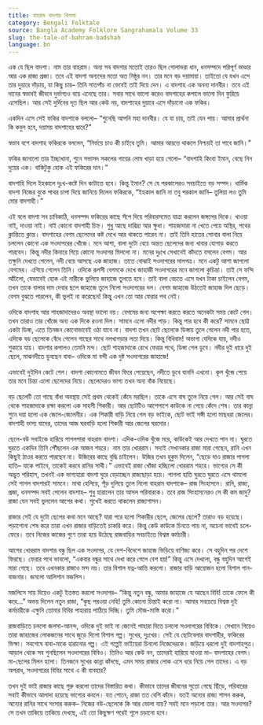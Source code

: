 ```yaml
---
title: বাহরাম বাদশার কিসসা
category: Bengali Folktale
source: Bangla Academy Folklore Sangrahamala Volume 33
slug: the-tale-of-bahram-badshah
language: bn
---
```


এক যে ছিল বাদশা। নাম তার বাহরাম। অন্য সব বাদশার মতোই তারও ছিল গোলাভরা ধান, ধনসম্পদে পরিপূর্ণ ভাণ্ডার আর এক রাজ্য প্রজা। তবে এই বাদশা অন্যদের মতো অত নিষ্ঠুর নন। তার মনে বড় দয়ামায়া। তাইতো যে যখন এসে তার দুয়ারে দাঁড়ায়, যা কিছু চায়– তিনি সাতপাঁচ না ভেবেই তাই দিয়ে দেন। এ বাদশাহ এক অনন্য দানবীর। তবে এই দানের স্বভাবই জীবনে দুর্ভাগ্যও বয়ে এনেছে তার। সবার সাথে ভালো করেও বাদশাহের কপালে ভালো দিন ফুরিয়ে এসেছিল। আর সেই দুর্দিনের দূত ছিল আর কেউ নয়, বাদশাহের দুয়ারে এসে দাঁড়ানো এক ফকির।

একদিন এসে সেই ফকির বাদশাকে বললো– “শুনেছি আপনি মহা দানবীর। যে যা চায়, তাই যেন পায়। আমার প্রার্থনা কি কবুল হবে, দয়াময় বাদশাহের দ্বারে?”

স্বভাব বশে বাদশাহ ফকিরকে বললেন, “নির্ভয়ে চাও কী চাইবে তুমি। আমার আয়ত্তে থাকলে নিশ্চয়ই তা পাবে জানি।”

ফকির জানালো তার ইচ্ছাখানা, শুনে সভাসদ সকলের গায়ের লোম খাড়া হয়ে গেলো– “বাদশাহি কিংবা ইমান, বেছে নিন দুয়ের এক। বাকিটুকু হোক এই ফকিরের দান।”

বাদশাহি দিলে ইহকালে দুঃখ-কষ্টে দিন কাটাতে হবে। কিন্তু ইমান? সে যে পরকালেরও সবচাইতে বড় সম্পদ। ধার্মিক বাদশা নিজের বুকে পাথর চাপা দিয়ে জানিয়ে দিলেন ফকিরকে, “ইহকাল জানি না তবু পরকাল জানি– তুলিয়া লও তুমি মোর বাদশাহী।”

এই বলে বাদশা সব চাবিকাঠি, ধনসম্পদ ফকিরের কাছে সঁপে দিয়ে পরিবারসমেত যাত্রা করলেন জঙ্গলের দিকে। খাওয়া নাই, দাওয়া নাই। নাই কোনো বাদশাহী চিহ্ন। শুধু আছে দারিদ্র্য আর ক্ষুধা। শাহজাদারা না খেতে পেয়ে অস্থির, পথের ক্লান্তিতে ক্লান্ত। বাদশাহের বেগম ছেলেদের কষ্ট দেখে আর থাকতে পারেন না। তাই তিনি হাতের সোনার বালা নিয়ে চললেন কোনো এক সওদাগরের খোঁজে। মনে আশা, বালা দুটো বেচে অন্তত ছেলেদের জন্য খাবার যোগাড় করতে পারবেন। কিন্তু নদীর কিনারে গিয়ে কোনো সওদাগর মিললো না। মনের দুঃখে সেখানেই কাঁদতে বসলেন বেগম। আর তক্ষুনি দেখতে পেলেন, নদী বেয়ে আসছে এক জাহাজ। তাতে বোঝাই সওদাগরের মালপত্র। মনে একটু আশা জাগলো বেগমের। এগিয়ে গেলেন তিনি। ওদিকে রূপসী বেগমকে দেখে জাহাজী সওদাগরের মনে জাগলো কুচিন্তা। তাই সে ফন্দি আঁটলো, যেভাবেই হোক এই নারীকে ভুলিয়ে জাহাজে তুলতে হবে। তাই বালা বেচতে এসে যখন টাকা চাইলেন বেগম, তখন তাকে বালার দাম দেবার ছলে জাহাজে তুলে নিলো সওদাগরের দল। বেগম জাহাজে উঠতেই জাহাজ দিল ছেড়ে। বেগম বুঝতে পারলেন, কী ভুলই না করেছেন! কিন্তু এখন তো আর ফেরার পথ নেই।

ওদিকে বাদশাহ আর শাহজাদাদেরও অবস্থা ভালো নয়। বেগমের জন্য অপেক্ষা করতে করতে অনেকটা সময় কেটে গেল। তখন তারাও তার খোঁজে অন্য এক দিকে রওনা দিল। সামনে এলো নদীর পাড়। কিন্তু পার হবে কী করে? সামনে ছোট্ট একটা ডিঙ্গা, এতে তিনজন কোনোভাবেই ওঠা যাবে না। বাদশা তখন ছোট ছেলেকে ডিঙ্গায় তুলে গেলেন নদী পার হতে, এদিকে বড় ছেলেকে বেঁধে গেলেন গাছের সাথে নলখাগড়ার লতা দিয়ে। কিন্তু বিধিবাম! অভাগা যেদিকে যায়, নদীও শুকায়ে যায়। বাদশার কপালও তেমনি মন্দ। ছোট শাহজাদাকে রেখে ফেরার পথে, ডিঙ্গা গেল ডুবে। নদীর দুই ধারে দুই ছেলে, মাঝনদীতে ডুবছেন বাবা– ওদিকে মা বন্দী এক দুষ্ট সওদাগরের জাহাজে!

এভাবেই দুইদিন কেটে গেল। বাদশা কোনোমতে জীবন ফিরে পেয়েছেন, নদীতে ডুবে যাননি এখনো। কূল খুঁজে পেয়ে তার মনে চিন্তা এলো ছেলেদের নিয়ে। ছেলেদেরও ভাগ্য তখন অন্য বাঁক নিয়েছে।

বড় ছেলেটি তো গাছে বাঁধা অবস্থায় সেই প্রথম থেকেই কেঁদে মরছিল। তাকে এসে বাঘ তুলে নিয়ে গেল। আর সেই বাঘ থেকে শাহজাদাকে রক্ষা করলো এক সাহসী শিকারী। আর ছোটটিও আশেপাশে কাউকে না পেয়ে কেঁদে শেষ। তার কান্না শুনে দয়া হলো এক জেলে-জেলেনীর। এক শিকারী বাড়ি নিয়ে গেল বড় ভাইকে, ছোট ভাই সঙ্গী হলো মাছধরা জেলের। বাদশাহী ভাগ্য যাদের, তাদের আজ ঘরবাড়ি হলো শিকারী আর জেলের ঘরদোর।

ছেলে-বউ সবাইকে হারিয়ে পাগলপারা বাহরাম বাদশা। এদিক-ওদিক খুঁজে মরে, কাউকেই আর দেখতে পান না। ঘুরতে ঘুরতে একদিন তিনি পৌঁছলেন এক আজব শহরে। নাম তার খোররাম। সদ্যই সেখানকার রাজা মারা গেছেন, রানি এখন কিছুই ঠাওর করতে পারছেন না। উজিরের কাছে বুদ্ধি চাইলেন। উজির তখন হুকুম দিলেন, “ছেড়ে দাও রাজার পাগলা হাতি– যাকে পাইবে, তাকেই করবে রানির সাথী।” এভাবেই রাজা খোঁজা হচ্ছিলো খোররাম শহরে। ভাগ্যের সে কী অদ্ভুত পরিহাস, তখনই এক ভাগ্যহারা বাদশা ঘুরে বেড়াচ্ছেন রাজ্যছাড়া হয়ে। পাগলা হাতি ঘুরতে ঘুরতে এসে থামলো সেই পাগল বাদশারই সামনে। মাথা হেলিয়ে, শূঁড় দুলিয়ে তুলে নিলো বাহরাম বাদশাকে– রাজ সিংহাসনে। রানি, রাজ্য, প্রজা, ধনসম্পদ সবই পেলেন বাদশাহ– শুধু হারালেন তার আসল পরিবারকে। তবে রাজ সিংহাসনেরও সে কী কম জাদু? রাজা যেন সবই ভুললেন আগের কথা। সুখেই করতে থাকলেন রাজ্যশাসন।

রাজার সেই যে দুটো ছেলের কথা মনে আছে? যারা পরে হলো শিকারীর ছেলে, জেলের ছেলে? তারাও বড় হয়েছে। পড়াশোনা শেষ করে তারা এখন রাজার বাড়িতেই চাকরি করে। কিন্তু কেউ কাউকে চিনতে পায় না, অচেনা ভাবেই চলে-ফেরে। তবে নিজের কাজের গুণে তারা হয়ে উঠেছে রাজবাড়ির সবচাইতে বিশ্বস্ত কর্মচারী।

আগের খোররাম বাদশার বন্ধু ছিল এক সওদাগর, যে দেশ-বিদেশে জাহাজ ভিড়িয়ে বাণিজ্য করে। সে বহুদিন পর দেশে ফিরছে। ফেরার পথে ভাবলো, “একবার বন্ধুর সাথে দেখা করে গেলে বেশ হয়!” কিন্তু এসে দেখলো, বন্ধু বহুদিন আগেই মারা গেছে। তবে এখনকার রাজাও মন্দ নয়। তার বিশাল যত্ন-আত্তি করলো। রাজার বাড়ি আয়োজন হলো বিশাল গান-বাজনার। জমলো আলিশান মজলিস।

মজলিসে সায় দিয়েও একটু ইতস্তত করলো সওদাগর– “কিন্তু নতুন বন্ধু, আমার জাহাজে যে আছেন বিবি! তাকে ফেলে কী করে…” অভয় দিলেন নতুন রাজা, “কুছ পরওয়া নেহি! তুমি কোনো চিন্তাই করো না। আমার সবচেয়ে বিশ্বস্ত দুই কর্মচারীকে এক্ষুনি তোমার বিবির পাহারায় পাঠিয়ে দিচ্ছি। তুমি মৌজ-মাস্তি করো।”

রাজবাড়িতে চললো জলসা-আনন্দ, ওদিকে দুই ভাই না জেনেই পাহারা দিতে চললো সওদাগরের বিবিকে। সেখানে গিয়েও তারা জাহাজের লোকজনের সাথে জুড়ে দিলো বিশাল গল্প। সুখের, দুঃখের। সেই যে ছোটবেলার বাদশাহীর, ফকিরের ভিক্ষা। সবশেষে বাবা-মাকে হারানোর গল্প। এই গল্পেই ভাইয়েরা চিনলো নিজেদেরকে। জড়িয়ে ধরলো দুই বাদশাহপুত্র। আড়াল থেকে সব শুনছিলেন সওদাগরের বিবিও। তিনিও আর কেউ নন, তাদেরই হারিয়ে যাওয়া মা– বাদশাহের বেগম। মা-ছেলের মিলন হলো। তিনজনে সুখের কান্না কাঁদছে, এমন সময় রাজার লোক এসে ধরে নিয়ে গেল তাদের। এ বড় অপরাধ, সওদাগরের বিবির সাথে এ কী ব্যবহার?

তখন দুই ভাই রাজার কাছে শুরু করলো তাদের বিস্তারিত কথা। কীভাবে তাদের জীবনের সুতো গেছে ছিঁড়ে, পরিবারের সবাই কীভাবে আলাদা হয়েছে ভাগ্যের কবলে। যত শোনে, রাজা তত বেশি কাঁদে। যতই অন্যের রাজ্য শাসন করুক, অন্যের রানির সাথে সংসার করুক– নিজের বউ-ছেলেকে কি আর ভোলা যায়? সবই মনে পড়লো তার। আর সওদাগর? সে তখন তাকিয়ে তাকিয়ে দেখছে, এই তো কিছুক্ষণ পরেই শূলে চড়ানো হবে।
